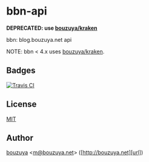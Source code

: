 # bbn-api

**DEPRECATED: use [bouzuya/kraken][]**

bbn: blog.bouzuya.net api

NOTE: bbn < 4.x uses [bouzuya/kraken][].

[bouzuya/kraken]: https://github.com/bouzuya/kraken

## Badges

[![Travis CI][travisci-badge-url]][travisci-url]

[travisci-badge-url]: https://travis-ci.org/bouzuya/bbn-api.svg?branch=master
[travisci-url]: https://travis-ci.org/bouzuya/bbn-api

## License

[MIT](LICENSE)

## Author

[bouzuya][user] &lt;[m@bouzuya.net][email]&gt; ([http://bouzuya.net][url])

[user]: https://github.com/bouzuya
[email]: mailto:m@bouzuya.net
[url]: http://bouzuya.net
